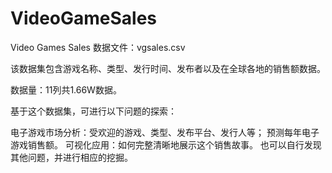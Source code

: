 # VideoGameSales
Video Games Sales
数据文件：vgsales.csv

该数据集包含游戏名称、类型、发行时间、发布者以及在全球各地的销售额数据。

数据量：11列共1.66W数据。

基于这个数据集，可进行以下问题的探索：

电子游戏市场分析：受欢迎的游戏、类型、发布平台、发行人等； 预测每年电子游戏销售额。 可视化应用：如何完整清晰地展示这个销售故事。 也可以自行发现其他问题，并进行相应的挖掘。
